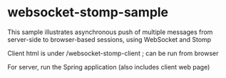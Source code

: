 # websocket-stomp-sample

This sample illustrates asynchronous push of multiple messages from server-side to browser-based sessions, using WebSocket and Stomp

Client html is under /websocket-stomp-client ; can be run from browser

For server, run the Spring application (also includes client web page)
